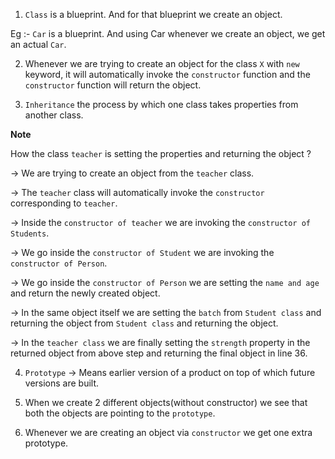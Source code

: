 1. `Class` is a blueprint. And for that blueprint we create an object.

Eg :- `Car` is a blueprint. And using Car whenever we create an object, we get an actual `Car`.

2. Whenever we are trying to create an object for the class `X` with `new` keyword, it will automatically invoke the `constructor` function and the `constructor` function will return the object.

3. `Inheritance` the process by which one class takes properties from another class.

**Note**

How the class `teacher` is setting the properties and returning the object ?

-> We are trying to create an object from the `teacher` class.

-> The `teacher` class will automatically invoke the `constructor` corresponding to `teacher`.

-> Inside the `constructor of teacher` we are invoking the `constructor of Students`.

-> We go inside the `constructor of Student` we are invoking the `constructor of Person`.

-> We go inside the `constructor of Person` we are setting the `name and age` and return the newly created object.

-> In the same object itself we are setting the `batch` from `Student class` and returning the object from `Student class` and returning the object.

-> In the `teacher class` we are finally setting the `strength` property in the returned object from above step and returning the final object in line 36.

4. `Prototype` -> Means earlier version of a product on top of which future versions are built.

5. When we create 2 different objects(without constructor) we see that both the objects are pointing to the `prototype`.

6. Whenever we are creating an object via `constructor` we get one extra prototype.


